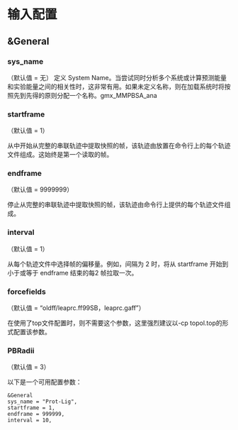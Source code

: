 # 输入配置

## &General

### sys_name
（默认值 = 无）
定义 System Name。当尝试同时分析多个系统或计算预测能量和实验能量之间的相关性时，这非常有用。如果未定义名称，则在加载系统时将按照先到先得的原则分配一个名称。gmx_MMPBSA_ana

### startframe
（默认值 = 1）

从中开始从完整的串联轨迹中提取快照的帧，该轨迹由放置在命令行上的每个轨迹文件组成。这始终是第一个读取的帧。

### endframe
（默认值 = 9999999）

停止从完整的串联轨迹中提取快照的帧，该轨迹由命令行上提供的每个轨迹文件组成。

### interval
（默认值 = 1）

从每个轨迹文件中选择帧的偏移量。例如，间隔为 2 时，将从 startframe 开始到小于或等于 endframe 结束的每2 帧拉取一次。

### forcefields
（默认值 = “oldff/leaprc.ff99SB，leaprc.gaff”）

在使用了top文件配置时，则不需要这个参数，这里强烈建议以-cp topol.top的形式配置该参数。

### PBRadii
（默认值 = 3）

以下是一个可用配置参数：
```
&General
sys_name = "Prot-Lig",
startframe = 1,
endframe = 999999,
interval = 10,

```

